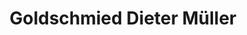 ---
title: "Goldschmied Dieter Müller"
url: /winterthur/goldschmied-dieter-mueller/
shop: Schmuck
---